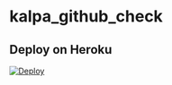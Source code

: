 # kalpa_github_check

## Deploy on Heroku

[![Deploy](https://www.herokucdn.com/deploy/button.svg)](https://heroku.com/deploy?template=https://github.com/kalpabanuja20041/GDrive-Uploader-TG-Bot/tree/master)
